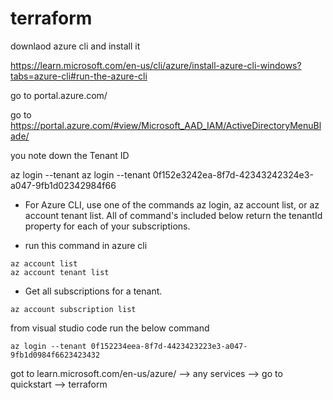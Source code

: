 # terraform

downlaod azure cli and install it

https://learn.microsoft.com/en-us/cli/azure/install-azure-cli-windows?tabs=azure-cli#run-the-azure-cli


go to portal.azure.com/

go to https://portal.azure.com/#view/Microsoft_AAD_IAM/ActiveDirectoryMenuBlade/

you note down the Tenant ID

az login --tenant <Tenant ID>
az login --tenant 0f152e3242ea-8f7d-42343242324e3-a047-9fb1d02342984f66


- For Azure CLI, use one of the commands az login, az account list, or az account tenant list. All of command's included below return the tenantId property for each of your subscriptions.

- run this command in azure cli

```
az account list
az account tenant list
```


- Get all subscriptions for a tenant.

```
az account subscription list
```

from visual studio code run the below command

```
az login --tenant 0f152234eea-8f7d-4423423223e3-a047-9fb1d0984f6623423432
```

got to learn.microsoft.com/en-us/azure/  --> any services --> go to quickstart --> terraform 